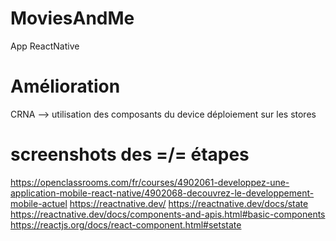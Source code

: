 # MoviesAndMe
App ReactNative

# Amélioration
CRNA --> utilisation des composants du device
déploiement sur les stores

# screenshots des =/= étapes



https://openclassrooms.com/fr/courses/4902061-developpez-une-application-mobile-react-native/4902068-decouvrez-le-developpement-mobile-actuel
https://reactnative.dev/
https://reactnative.dev/docs/state
https://reactnative.dev/docs/components-and-apis.html#basic-components
https://reactjs.org/docs/react-component.html#setstate